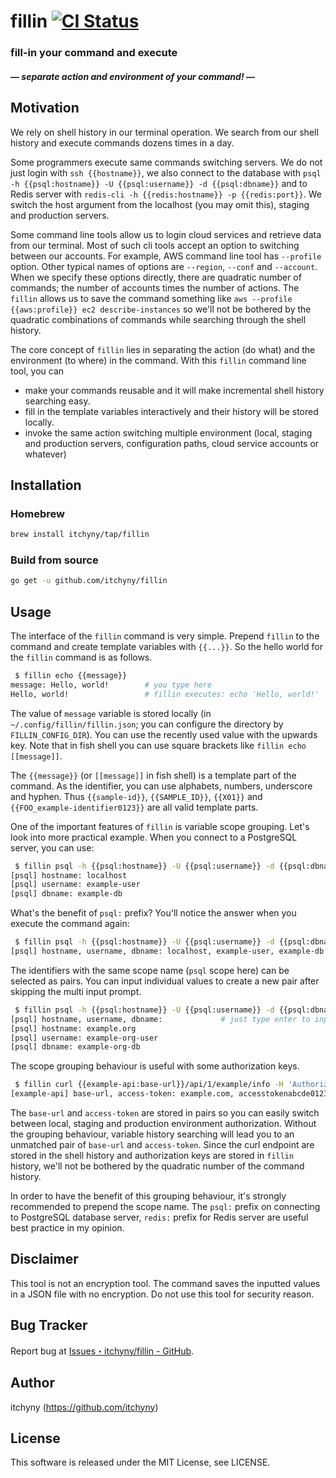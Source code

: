 # fillin [![CI Status](https://github.com/itchyny/fillin/workflows/CI/badge.svg)](https://github.com/itchyny/fillin/actions)
### fill-in your command and execute
#### ― _separate action and environment of your command!_ ―

## Motivation
We rely on shell history in our terminal operation.
We search from our shell history and execute commands dozens times in a day.

Some programmers execute same commands switching servers.
We do not just login with `ssh {{hostname}}`, we also connect to the database with `psql -h {{psql:hostname}} -U {{psql:username}} -d {{psql:dbname}}` and to Redis server with `redis-cli -h {{redis:hostname}} -p {{redis:port}}`.
We switch the host argument from the localhost (you may omit this), staging and production servers.

Some command line tools allow us to login cloud services and retrieve data from our terminal.
Most of such cli tools accept an option to switching between our accounts.
For example, AWS command line tool has `--profile` option.
Other typical names of options are `--region`, `--conf` and `--account`.
When we specify these options directly, there are quadratic number of commands; the number of accounts times the number of actions.
The `fillin` allows us to save the command something like `aws --profile {{aws:profile}} ec2 describe-instances` so we'll not be bothered by the quadratic combinations of commands while searching through the shell history.

The core concept of `fillin` lies in separating the action (do what) and the environment (to where) in the command.
With this `fillin` command line tool, you can

- make your commands reusable and it will make incremental shell history searching easy.
- fill in the template variables interactively and their history will be stored locally.
- invoke the same action switching multiple environment (local, staging and production servers, configuration paths, cloud service accounts or whatever)

## Installation
### Homebrew
```sh
brew install itchyny/tap/fillin
```

### Build from source
```sh
go get -u github.com/itchyny/fillin
```

## Usage
The interface of the `fillin` command is very simple.
Prepend `fillin` to the command and create template variables with `{{...}}`.
So the hello world for the `fillin` command is as follows.
```sh
 $ fillin echo {{message}}
message: Hello, world!        # you type here
Hello, world!                 # fillin executes: echo 'Hello, world!'
```
The value of `message` variable is stored locally (in `~/.config/fillin/fillin.json`; you can configure the directory by `FILLIN_CONFIG_DIR`).
You can use the recently used value with the upwards key.
Note that in fish shell you can use square brackets like `fillin echo [[message]]`.

The `{{message}}` (or `[[message]]` in fish shell) is a template part of the command.
As the identifier, you can use alphabets, numbers, underscore and hyphen.
Thus `{{sample-id}}`, `{{SAMPLE_ID}}`, `{{X01}}` and `{{FOO_example-identifier0123}}` are all valid template parts.

One of the important features of `fillin` is variable scope grouping.
Let's look into more practical example.
When you connect to a PostgreSQL server, you can use:
```sh
 $ fillin psql -h {{psql:hostname}} -U {{psql:username}} -d {{psql:dbname}}
[psql] hostname: localhost
[psql] username: example-user
[psql] dbname: example-db
```
What's the benefit of `psql:` prefix?
You'll notice the answer when you execute the command again:
```sh
 $ fillin psql -h {{psql:hostname}} -U {{psql:username}} -d {{psql:dbname}}
[psql] hostname, username, dbname: localhost, example-user, example-db   # you can select the most recently used entry with the upwards key
```
The identifiers with the same scope name (`psql` scope here) can be selected as pairs.
You can input individual values to create a new pair after skipping the multi input prompt.
```sh
 $ fillin psql -h {{psql:hostname}} -U {{psql:username}} -d {{psql:dbname}}
[psql] hostname, username, dbname:             # just type enter to input values for each identifiers
[psql] hostname: example.org
[psql] username: example-org-user
[psql] dbname: example-org-db
```

The scope grouping behaviour is useful with some authorization keys.
```sh
 $ fillin curl {{example-api:base-url}}/api/1/example/info -H 'Authorization: Bearer {{example-api:access-token}}'
[example-api] base-url, access-token: example.com, accesstokenabcde012345
```
The `base-url` and `access-token` are stored in pairs so you can easily switch between local, staging and production environment authorization.
Without the grouping behaviour, variable history searching will lead you to an unmatched pair of `base-url` and `access-token`.
Since the curl endpoint are stored in the shell history and authorization keys are stored in `fillin` history, we'll not be bothered by the quadratic number of the command history.

In order to have the benefit of this grouping behaviour, it's strongly recommended to prepend the scope name.
The `psql:` prefix on connecting to PostgreSQL database server, `redis:` prefix for Redis server are useful best practice in my opinion.

## Disclaimer
This tool is not an encryption tool.
The command saves the inputted values in a JSON file with no encryption.
Do not use this tool for security reason.

## Bug Tracker
Report bug at [Issues・itchyny/fillin - GitHub](https://github.com/itchyny/fillin/issues).

## Author
itchyny (https://github.com/itchyny)

## License
This software is released under the MIT License, see LICENSE.
